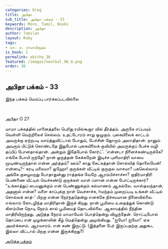 ```yaml
---
categories: blog
title: அபிதா
sub_title: அபிதா பக்கம் - 33
keywords: More, Tamil, Books
description: அபிதா
author: Tamilan
layout: Ruby
tags:
- லா. ச. ராமாமிருதம்
is_book: 1
permalink: abitha_36
featured: /images/noolkal_96_6.png
order: 36
---
```

## அபிதா பக்கம் - 33

இந்த பக்கம் மெய்ப்பு பார்க்கப்படவில்லை

﻿

அபிதா O 27

மாமா பக்கத்தில் யானைத்தலை பெரிது ரயில்கூஜா வில் தீர்த்தம். அருகே எப்பவும் வெள்ளி வெற்றிலைச் செல்லம். உதட்டோரம் சாறு ஒழுகும். புகையிலைக் காட்டம் அவருக்கு ஏற்றபடி வாய்த்துவிட்டால் போதும், பேச்சின் ஜோரும் அலாதிதான். நானும் அவரும் பிட்டுக் கொண்டதே இதுபோல் புகையிலைக் குவியில் அவருக்குப் பேச்சு வழி தப்பிப் போனதால்தான். அன்றும் இதேபோல் கோர்ட்'. 'என்னடா நினைச்சுண்டிருக்கே? எங்கே போயி ருந்தே? நான் ஒருத்தன் கேக்கறேன் இடிச்ச புளிமாதிரி வாயை மூடிண்டிருந்தால் என்ன அர்த்தம்? ஊம்? காது கேட்கத்தான் சொல்லித் தொலையேன்! என்னடி?- கரடி மலையா? ஒஹோ! குருக்கள் வீட்டில் குருகுல வாசமா? பகலெல்லாம் அங்கே குழையறது போதாதுன்னு ராத்தங்க வேறே ஆரம்பிச்சாச்சா? குதிர்மாதிரி பெண்ணை வீட்டில் வெச்சுண்டு குருக்கள் வாள் ப்ளான் என்ன போட்டிருக்கார்? “உங்காத்துப் பையனுக்கும் என் பெண்ணுக்கும் கல்யாணம் ஆகல்லே. வாஸ்தவந்தான், அதனால் என்ன? வளை காப்புக்கு நாள் வெச்சாச்சு, nமந்தம் முறைப்படி உங்கள் வீட்டில் சொல்லக் காத்-' பிறகு என்ன நேர்ந்ததென்று எனக்கே நிச்சயமான நினைவில்லை. எல்லாம் கோடழிந்த மாதிரிதான் இருக் கிறது. நான் பூமியை உதைத்துக் கொண்டு கிளம்பின நொடி நேரம் கால் பூமியைத் தொடவில்லை. ஆகாயத்தில் நீந்தின மாதிரியிருந்தது. அடுத்த நேரம் மாமாமேல் பொத்தென்று விழுந்தேன். ரொட்டிபோல் தொப்பை என் முழங்காலின் கீழ் மெத்தென்று அமுங்கியது. "ஐயோ! ஐயோ!' ஏக அமர்க்களம். ஆரவாரம். என் கண் இருட்டு. (இத்தனை பேர் இருப்பதற்கு அதுகூட இல்லா விட்டால் பிறகு என்ன இருக்கிறது?)

[அடுத்த பக்கம்](abitha_37)